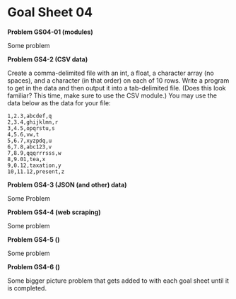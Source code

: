 # Goal Sheet 04

**Problem GS04-01 (modules)**

Some problem

**Problem GS4-2 (CSV data)**

Create a comma-delimited file with an int, a float, a character array (no spaces), and a character (in that order) on each of 10 rows.  Write a program to get in the data and then output it into a tab-delimited file.  (Does this look familiar?  This time, make sure to use the CSV module.)  You may use the data below as the data for your file:

```
1,2.3,abcdef,q
2,3.4,ghijklmn,r
3,4.5,opqrstu,s
4,5.6,vw,t
5,6.7,xyzpdq,u
6,7.8,abc123,v
7,8.9,qqqrrrsss,w
8,9.01,tea,x
9,0.12,taxation,y
10,11.12,present,z
```

**Problem GS4-3 (JSON (and other) data)**

Some Problem

**Problem GS4-4 (web scraping)**

Some problem

**Problem GS4-5 ()**

Some problem

**Problem GS4-6 ()**

Some bigger picture problem that gets added to with each goal sheet until it is completed.
